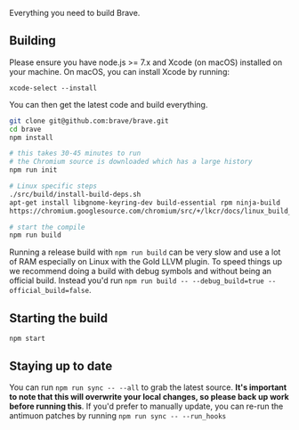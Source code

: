 Everything you need to build Brave.

## Building
Please ensure you have node.js >= 7.x and Xcode (on macOS) installed on your machine. On macOS, you can install Xcode by running:
```
xcode-select --install
```

You can then get the latest code and build everything.
```bash
git clone git@github.com:brave/brave.git
cd brave
npm install

# this takes 30-45 minutes to run
# the Chromium source is downloaded which has a large history
npm run init

# Linux specific steps
./src/build/install-build-deps.sh
apt-get install libgnome-keyring-dev build-essential rpm ninja-build
https://chromium.googlesource.com/chromium/src/+/lkcr/docs/linux_build_instructions.md#notes

# start the compile
npm run build
```
Running a release build with `npm run build` can be very slow and use a lot of RAM especially on Linux with the Gold LLVM plugin.  To speed things up we recommend doing a build with debug symbols and without being an official build.  Instead you'd run `npm run build -- --debug_build=true --official_build=false`.


## Starting the build

`npm start`

## Staying up to date

You can run `npm run sync -- --all` to grab the latest source.  **It's important to note that this will overwrite your local changes, so please back up work before running this**.  If you'd prefer to manually update, you can re-run the antimuon patches by running `npm run sync -- --run_hooks`
